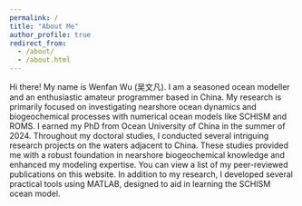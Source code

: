 ```yaml
---
permalink: /
title: "About Me"
author_profile: true
redirect_from: 
  - /about/
  - /about.html
---
```


Hi there! My name is Wenfan Wu (吴文凡). I am a seasoned ocean modeller and an enthusiastic amateur programmer based in China. My research is primarily focused on investigating nearshore ocean dynamics and biogeochemical processes with numerical ocean models like SCHISM and ROMS. I earned my PhD from Ocean University of China in the summer of 2024. Throughout my doctoral studies, I conducted several intriguing research projects on the waters adjacent to China. These studies provided me with a robust foundation in nearshore biogeochemical knowledge and enhanced my modeling expertise. You can view a list of my peer-reviewed publications on this website. In addition to my research, I developed several practical tools using MATLAB, designed to aid in learning the SCHISM ocean model.

